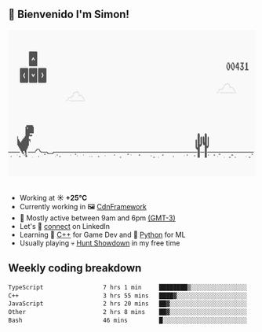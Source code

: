 <h2>👋 <b>Bienvenido I'm Simon!&nbsp;</b></h2>

<section>
  <img src="./static/banner.gif" height=300 width=1000>
</section>

<br>

<ul>
  <li>
		<!--START_SECTION:weather-->
		Working at <b>☀️   +25°C</b>
		<!--END_SECTION:weather-->
  </li>
  <li>
    Currently working in 🖼️&nbsp;<a href=https://github.com/snapverse/cdn-framework target=_blank>CdnFramework</a>
  </li>
  <li>
    🚩 Mostly active between 9am and 6pm <a href=https://onlinealarmkur.com/world/es target=_blank>(GMT-3)</a>
  </li>
  <li>
    Let's 🔗&nbsp;<a href=https://www.linkedin.com/in/itssimmons target=_blank>connect</a> on LinkedIn
  </li>
  <li>
    Learning 👴&nbsp;<a href=https://images3.memedroid.com/images/UPLOADED755/65f2bce6734f6.webp target=_blank>C++</a> for Game Dev and 🐍&nbsp;<a href=https://qph.cf2.quoracdn.net/main-qimg-4472b6229cb75bf66ab531f3ebd4f975-lq target=_blank>Python</a> for ML
  </li>
  <li>
    Usually playing 💀&nbsp;<a href=https://www.huntshowdown.com target=_blank>Hunt Showdown</a> in my free time
  </li>
</ul>

<h2><b>Weekly coding breakdown </b></h2>

<!--START_SECTION:waka-->

```txt
TypeScript                 7 hrs 1 min     ████████▒░░░░░░░░░░░░░░░░   33.43 %
C++                        3 hrs 55 mins   ████▓░░░░░░░░░░░░░░░░░░░░   18.63 %
JavaScript                 2 hrs 20 mins   ██▓░░░░░░░░░░░░░░░░░░░░░░   11.12 %
Other                      2 hrs 8 mins    ██▓░░░░░░░░░░░░░░░░░░░░░░   10.21 %
Bash                       46 mins         █░░░░░░░░░░░░░░░░░░░░░░░░   03.69 %
```

<!--END_SECTION:waka-->
